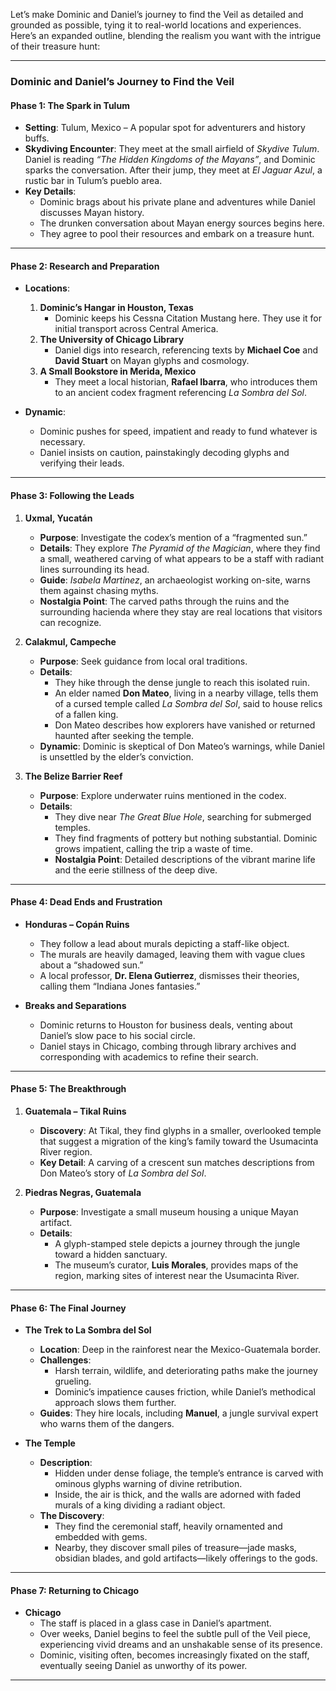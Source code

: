 Let’s make Dominic and Daniel’s journey to find the Veil as detailed and grounded as possible, tying it to real-world locations and experiences. Here’s an expanded outline, blending the realism you want with the intrigue of their treasure hunt:

---

### **Dominic and Daniel’s Journey to Find the Veil**

#### **Phase 1: The Spark in Tulum**
- **Setting**: Tulum, Mexico – A popular spot for adventurers and history buffs.  
- **Skydiving Encounter**: They meet at the small airfield of *Skydive Tulum*. Daniel is reading *“The Hidden Kingdoms of the Mayans”*, and Dominic sparks the conversation. After their jump, they meet at *El Jaguar Azul*, a rustic bar in Tulum’s pueblo area.  
- **Key Details**:  
  - Dominic brags about his private plane and adventures while Daniel discusses Mayan history.
  - The drunken conversation about Mayan energy sources begins here.
  - They agree to pool their resources and embark on a treasure hunt.

---

#### **Phase 2: Research and Preparation**
- **Locations**:  
  1. **Dominic’s Hangar in Houston, Texas**  
     - Dominic keeps his Cessna Citation Mustang here. They use it for initial transport across Central America.  
  2. **The University of Chicago Library**  
     - Daniel digs into research, referencing texts by **Michael Coe** and **David Stuart** on Mayan glyphs and cosmology.
  3. **A Small Bookstore in Merida, Mexico**  
     - They meet a local historian, **Rafael Ibarra**, who introduces them to an ancient codex fragment referencing *La Sombra del Sol*.  

- **Dynamic**:  
  - Dominic pushes for speed, impatient and ready to fund whatever is necessary.
  - Daniel insists on caution, painstakingly decoding glyphs and verifying their leads.

---

#### **Phase 3: Following the Leads**
1. **Uxmal, Yucatán**  
   - **Purpose**: Investigate the codex’s mention of a “fragmented sun.”  
   - **Details**: They explore *The Pyramid of the Magician*, where they find a small, weathered carving of what appears to be a staff with radiant lines surrounding its head.  
   - **Guide**: *Isabela Martinez*, an archaeologist working on-site, warns them against chasing myths.  
   - **Nostalgia Point**: The carved paths through the ruins and the surrounding hacienda where they stay are real locations that visitors can recognize.

2. **Calakmul, Campeche**  
   - **Purpose**: Seek guidance from local oral traditions.  
   - **Details**:  
     - They hike through the dense jungle to reach this isolated ruin.  
     - An elder named **Don Mateo**, living in a nearby village, tells them of a cursed temple called *La Sombra del Sol*, said to house relics of a fallen king.  
     - Don Mateo describes how explorers have vanished or returned haunted after seeking the temple.  
   - **Dynamic**: Dominic is skeptical of Don Mateo’s warnings, while Daniel is unsettled by the elder’s conviction.

3. **The Belize Barrier Reef**  
   - **Purpose**: Explore underwater ruins mentioned in the codex.  
   - **Details**:  
     - They dive near *The Great Blue Hole*, searching for submerged temples.  
     - They find fragments of pottery but nothing substantial. Dominic grows impatient, calling the trip a waste of time.  
     - **Nostalgia Point**: Detailed descriptions of the vibrant marine life and the eerie stillness of the deep dive.

---

#### **Phase 4: Dead Ends and Frustration**
- **Honduras – Copán Ruins**  
  - They follow a lead about murals depicting a staff-like object.  
  - The murals are heavily damaged, leaving them with vague clues about a “shadowed sun.”  
  - A local professor, **Dr. Elena Gutierrez**, dismisses their theories, calling them “Indiana Jones fantasies.”

- **Breaks and Separations**  
  - Dominic returns to Houston for business deals, venting about Daniel’s slow pace to his social circle.  
  - Daniel stays in Chicago, combing through library archives and corresponding with academics to refine their search.

---

#### **Phase 5: The Breakthrough**
1. **Guatemala – Tikal Ruins**  
   - **Discovery**: At Tikal, they find glyphs in a smaller, overlooked temple that suggest a migration of the king’s family toward the Usumacinta River region.  
   - **Key Detail**: A carving of a crescent sun matches descriptions from Don Mateo’s story of *La Sombra del Sol*.  

2. **Piedras Negras, Guatemala**  
   - **Purpose**: Investigate a small museum housing a unique Mayan artifact.  
   - **Details**:  
     - A glyph-stamped stele depicts a journey through the jungle toward a hidden sanctuary.  
     - The museum’s curator, **Luis Morales**, provides maps of the region, marking sites of interest near the Usumacinta River.

---

#### **Phase 6: The Final Journey**
- **The Trek to La Sombra del Sol**  
  - **Location**: Deep in the rainforest near the Mexico-Guatemala border.  
  - **Challenges**:  
    - Harsh terrain, wildlife, and deteriorating paths make the journey grueling.  
    - Dominic’s impatience causes friction, while Daniel’s methodical approach slows them further.  
  - **Guides**: They hire locals, including **Manuel**, a jungle survival expert who warns them of the dangers.  

- **The Temple**  
  - **Description**:  
    - Hidden under dense foliage, the temple’s entrance is carved with ominous glyphs warning of divine retribution.  
    - Inside, the air is thick, and the walls are adorned with faded murals of a king dividing a radiant object.  
  - **The Discovery**:  
    - They find the ceremonial staff, heavily ornamented and embedded with gems.  
    - Nearby, they discover small piles of treasure—jade masks, obsidian blades, and gold artifacts—likely offerings to the gods.  

---

#### **Phase 7: Returning to Chicago**
- **Chicago**  
  - The staff is placed in a glass case in Daniel’s apartment.  
  - Over weeks, Daniel begins to feel the subtle pull of the Veil piece, experiencing vivid dreams and an unshakable sense of its presence.  
  - Dominic, visiting often, becomes increasingly fixated on the staff, eventually seeing Daniel as unworthy of its power.  

---
